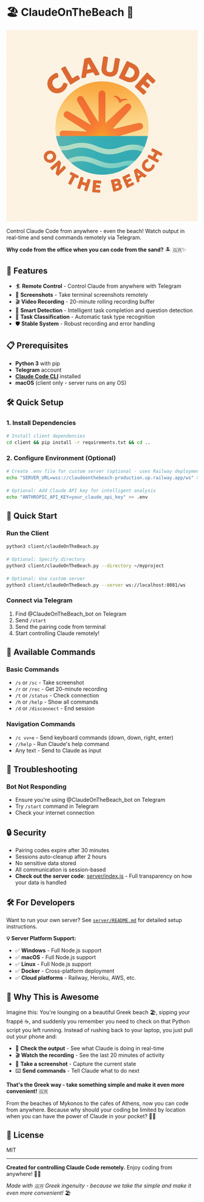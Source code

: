 # 🏖️ ClaudeOnTheBeach 🌊

<p align="center">
  <img src="ClaudeOnTheBeach.png" alt="ClaudeOnTheBeach Logo" width="600">
</p>

Control Claude Code from anywhere - even the beach! Watch output in real-time and send commands remotely via Telegram.

**Why code from the office when you can code from the sand?** 🏝️
🇬🇷✨

## 🌊 Features

- 🏄 **Remote Control** - Control Claude from anywhere with Telegram
- 📸 **Screenshots** - Take terminal screenshots remotely
- 🎬 **Video Recording** - 20-minute rolling recording buffer
- 🧠 **Smart Detection** - Intelligent task completion and question detection
- 🎯 **Task Classification** - Automatic task type recognition
- 🛡️ **Stable System** - Robust recording and error handling

## 📋 Prerequisites

- **Python 3** with pip
- **Telegram** account
- **[Claude Code CLI](https://docs.anthropic.com/claude/docs/claude-code)** installed
- **macOS** (client only - server runs on any OS)

## 🛠️ Quick Setup

### 1. Install Dependencies
```bash
# Install client dependencies
cd client && pip install -r requirements.txt && cd ..
```

### 2. Configure Environment (Optional)
```bash
# Create .env file for custom server (optional - uses Railway deployment by default)
echo "SERVER_URL=wss://claudeonthebeach-production.up.railway.app/ws" > .env

# Optional: Add Claude API key for intelligent analysis
echo "ANTHROPIC_API_KEY=your_claude_api_key" >> .env
```

## 🚀 Quick Start

### Run the Client
```bash
python3 client/claudeOnTheBeach.py

# Optional: Specify directory
python3 client/claudeOnTheBeach.py --directory ~/myproject

# Optional: Use custom server
python3 client/claudeOnTheBeach.py --server ws://localhost:8081/ws
```

### Connect via Telegram
1. Find @ClaudeOnTheBeach_bot on Telegram
2. Send `/start`
3. Send the pairing code from terminal
4. Start controlling Claude remotely!

## 📱 Available Commands

### Basic Commands
- `/s` or `/sc` - Take screenshot
- `/r` or `/rec` - Get 20-minute recording
- `/t` or `/status` - Check connection
- `/h` or `/help` - Show all commands
- `/d` or `/disconnect` - End session

### Navigation Commands
- `/c vv>e` - Send keyboard commands (down, down, right, enter)
- `//help` - Run Claude's help command
- Any text - Send to Claude as input







## 🐛 Troubleshooting

### Bot Not Responding
- Ensure you're using @ClaudeOnTheBeach_bot on Telegram
- Try `/start` command in Telegram
- Check your internet connection

## 🔒 Security

- Pairing codes expire after 30 minutes
- Sessions auto-cleanup after 2 hours
- No sensitive data stored
- All communication is session-based
- **Check out the server code**: [server/index.js](server/index.js) - Full transparency on how your data is handled

## 🛠️ For Developers

Want to run your own server? See [`server/README.md`](server/README.md) for detailed setup instructions.

**💡 Server Platform Support:**
- ✅ **Windows** - Full Node.js support
- ✅ **macOS** - Full Node.js support  
- ✅ **Linux** - Full Node.js support
- ✅ **Docker** - Cross-platform deployment
- ✅ **Cloud platforms** - Railway, Heroku, AWS, etc.

## 🎉 Why This is Awesome

Imagine this: You're lounging on a beautiful Greek beach 🏖️, sipping your frappé ☕, and suddenly you remember you need to check on that Python script you left running. Instead of rushing back to your laptop, you just pull out your phone and:

- 📱 **Check the output** - See what Claude is doing in real-time
- 🎬 **Watch the recording** - See the last 20 minutes of activity
- 📸 **Take a screenshot** - Capture the current state
- ⌨️ **Send commands** - Tell Claude what to do next

**That's the Greek way - take something simple and make it even more convenient!** 🇬🇷

From the beaches of Mykonos to the cafes of Athens, now you can code from anywhere. Because why should your coding be limited by location when you can have the power of Claude in your pocket? 📱✨

## 📝 License

MIT

---

**Created for controlling Claude Code remotely.** Enjoy coding from anywhere! 📱✨

*Made with 🇬🇷 Greek ingenuity - because we take the simple and make it even more convenient!* 🏖️